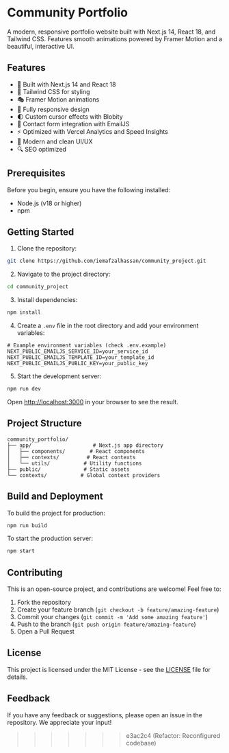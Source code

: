 # Community Portfolio

A modern, responsive portfolio website built with Next.js 14, React 18, and Tailwind CSS. Features smooth animations powered by Framer Motion and a beautiful, interactive UI.

## Features

- 🚀 Built with Next.js 14 and React 18
- 💨 Tailwind CSS for styling
- 🎭 Framer Motion animations
- 📱 Fully responsive design
- 🌓 Custom cursor effects with Blobity
- 📧 Contact form integration with EmailJS
- ⚡ Optimized with Vercel Analytics and Speed Insights
- 🎨 Modern and clean UI/UX
- 🔍 SEO optimized

## Prerequisites

Before you begin, ensure you have the following installed:
- Node.js (v18 or higher)
- npm

## Getting Started

1. Clone the repository:
```bash
git clone https://github.com/iemafzalhassan/community_project.git
```

2. Navigate to the project directory:
```bash
cd community_project
```

3. Install dependencies:
```bash
npm install
```

4. Create a `.env` file in the root directory and add your environment variables:
```env
# Example environment variables (check .env.example)
NEXT_PUBLIC_EMAILJS_SERVICE_ID=your_service_id
NEXT_PUBLIC_EMAILJS_TEMPLATE_ID=your_template_id
NEXT_PUBLIC_EMAILJS_PUBLIC_KEY=your_public_key
```

5. Start the development server:
```bash
npm run dev
```

Open [http://localhost:3000](http://localhost:3000) in your browser to see the result.

## Project Structure

```
community_portfolio/
├── app/                    # Next.js app directory
│   ├── components/        # React components
│   ├── contexts/         # React contexts
│   └── utils/           # Utility functions
├── public/              # Static assets
└── contexts/           # Global context providers
```

## Build and Deployment

To build the project for production:

```bash
npm run build
```

To start the production server:

```bash
npm start
```

## Contributing

This is an open-source project, and contributions are welcome! Feel free to:
1. Fork the repository
2. Create your feature branch (`git checkout -b feature/amazing-feature`)
3. Commit your changes (`git commit -m 'Add some amazing feature'`)
4. Push to the branch (`git push origin feature/amazing-feature`)
5. Open a Pull Request

## License

This project is licensed under the MIT License - see the [LICENSE](LICENSE) file for details.

## Feedback

If you have any feedback or suggestions, please open an issue in the repository. We appreciate your input!
>>>>>>> e3ac2c4 (Refactor: Reconfigured codebase)
